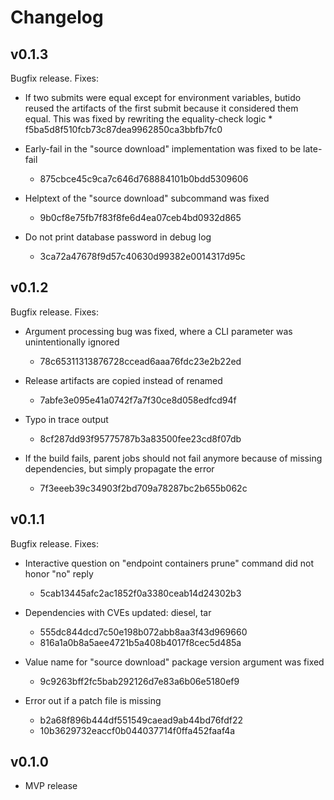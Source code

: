 # Changelog

## v0.1.3

Bugfix release. Fixes:

* If two submits were equal except for environment variables, butido reused the
  artifacts of the first submit because it considered them equal. This was fixed
  by rewriting the equality-check logic
      * f5ba5d8f510fcb73c87dea9962850ca3bbfb7fc0

* Early-fail in the "source download" implementation was fixed to be late-fail
    * 875cbce45c9ca7c646d768884101b0bdd5309606

* Helptext of the "source download" subcommand was fixed
    * 9b0cf8e75fb7f83f8fe6d4ea07ceb4bd0932d865

* Do not print database password in debug log
    * 3ca72a47678f9d57c40630d99382e0014317d95c


## v0.1.2

Bugfix release. Fixes:

* Argument processing bug was fixed, where a CLI parameter was unintentionally
  ignored
    * 78c65311313876728ccead6aaa76fdc23e2b22ed

* Release artifacts are copied instead of renamed
    * 7abfe3e095e41a0742f7a7f30ce8d058edfcd94f

* Typo in trace output
    * 8cf287dd93f95775787b3a83500fee23cd8f07db

* If the build fails, parent jobs should not fail anymore because of missing
  dependencies, but simply propagate the error
    * 7f3eeeb39c34903f2bd709a78287bc2b655b062c


## v0.1.1

Bugfix release. Fixes:

* Interactive question on "endpoint containers prune" command did not honor
  "no" reply
    * 5cab13445afc2ac1852f0a3380ceab14d24302b3

* Dependencies with CVEs updated: diesel, tar
    * 555dc844dcd7c50e198b072abb8aa3f43d969660
    * 816a1a0b8a5aee4721b5a408b4017f8cec5d485a

* Value name for "source download" package version argument was fixed
    * 9c9263bff2fc5bab292126d7e83a6b06e5180ef9

* Error out if a patch file is missing
    * b2a68f896b444df551549caead9ab44bd76fdf22
    * 10b3629732eaccf0b044037714f0ffa452faaf4a


## v0.1.0

* MVP release

